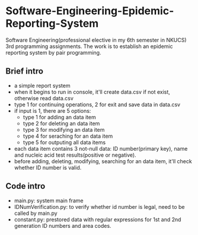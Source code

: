 # Software-Engineering-Epidemic-Reporting-System
Software Engineering(professional elective in my 6th semester in NKUCS) 3rd programming assignments. The work is to establish an epidemic reporting system by pair programming.
## Brief intro
- a simple report system
- when it begins to run in console, it'll create data.csv if not exist, otherwise read data.csv
- type 1 for continuing operations, 2 for exit and save data in data.csv
- if input is 1, there are 5 options:
  - type 1 for adding an data item
  - type 2 for deleting an data item
  - type 3 for modifying an data item
  - type 4 for seraching for an data item
  - type 5 for outputing all data items
- each data item contains 3 not-null data: ID number(primary key), name and nucleic acid test results(positive or negative).
- before adding, deleting, modifying, searching for an data item, it'll check whether ID number is valid.
## Code intro
- main.py: system main frame
- IDNumVerification.py: to verify whether id number is legal, need to be called by main.py
- constant.py: prestored data with regular expressions for 1st and 2nd generation ID numbers and area codes.
